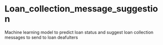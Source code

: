 # Loan_collection_message_suggestion
Machine learning model to predict loan status and suggest loan collection messages to send to loan deafulters

